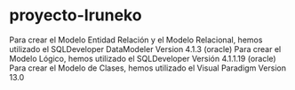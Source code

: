 # proyecto-Iruneko

Para crear el Modelo Entidad Relación y el Modelo Relacional, hemos utilizado el SQLDeveloper DataModeler Version 4.1.3 (oracle)
Para crear el Modelo Lógico, hemos utilizado el SQLDeveloper Versión 4.1.1.19 (oracle)
Para crear el Modelo de Clases, hemos utilizado el Visual Paradigm Version 13.0
